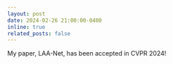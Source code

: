```yaml
---
layout: post
date: 2024-02-26 21:00:00-0400
inline: true
related_posts: false
---
```


My paper, LAA-Net, has been accepted in CVPR 2024!
